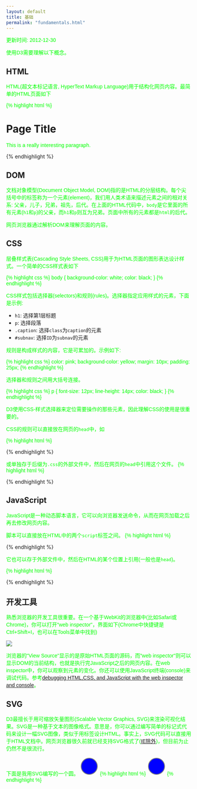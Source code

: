 ```yaml
---
layout: default
title: 基础
permalink: "fundamentals.html"
---
```


更新时间: 2012-12-30

使用D3需要理解以下概念。

## HTML
HTML(超文本标记语言, HyperText Markup Language)用于结构化网页内容。最简单的HTML页面如下

{% highlight html %}
<html>
<head>
	<title>Page Title</title>
</head>
<body>
	<h1>Page Title</h1>
	<p>This is a really interesting paragraph.</p>
</body>
</html> 
{% endhighlight %}

## DOM
文档对象模型(Document Object Model, DOM)指的是HTML的分层结构。每个尖括号中的标签称为一个元素(element)，我们用人类术语来描述元素之间的相对关系: 父亲，儿子，兄弟，祖先，后代。在上面的HTML代码中，`body`是它里面的所有元素(`h1`和`p`)的父亲，而`h1`和`p`则互为兄弟。页面中所有的元素都是`html`的后代。

网页浏览器通过解析DOM来理解页面的内容。

## CSS
层叠样式表(Cascading Style Sheets, CSS)用于为HTML页面的图形表达设计样式。一个简单的CSS样式表如下

{% highlight css %}
body {
    background-color: white;
    color: black;
}
{% endhighlight %}

CSS样式包括选择器(selectors)和规则(rules)。选择器指定应用样式的元素，下面是示例:

  - `h1`: 选择第1层标题
  - `p`:  选择段落
  - `.caption`: 选择`class`为`caption`的元素
  - `#subnav`: 选择`ID`为`subnav`的元素

规则是构成样式的内容，它是可累加的。示例如下:

{% highlight css %}
color: pink;
background-color: yellow;
margin: 10px;
padding: 25px;
{% endhighlight %}

选择器和规则之间用大括号连接。

{% highlight css %}
p {
    font-size: 12px;
    line-height: 14px;
    color: black;
}
{% endhighlight %}

D3使用CSS-样式选择器来定位需要操作的那些元素，因此理解CSS的使用是很重要的。

CSS的规则可以直接放在网页的`head`中，如

{% highlight html %}
<head>
    <style type="text/css">
        p {
            font-family: sans-serif;
            color: lime;
        }
    </style>
</head>
{% endhighlight %}

或单独存于后缀为`.css`的外部文件中，然后在网页的`head`中引用这个文件。
{% highlight html %}
<head>
    <link rel="stylesheet" href="style.css">
</head>
{% endhighlight %}

## JavaScript
JavaScript是一种动态脚本语言，它可以向浏览器发送命令，从而在网页加载之后再去修改网页内容。

脚本可以直接放在HTML中的两个`script`标签之间。
{% highlight html %}
<body>
    <script type="text/javascript">
        alert("Hello, world!");
    </script>
</body>
{% endhighlight %}

它也可以存于外部文件中，然后在HTML的某个位置上引用(一般也是`head`)。

{% highlight html %}
<head>
    <title>Page Title</title>
    <script type="text/javascript" src="myscript.js"></script>
</head>
{% endhighlight %}

## 开发工具
熟悉浏览器的开发工具很重要。在一个基于WebKit的浏览器中(比如Safari或Chrome)，你可以打开"web inspector"，界面如下(Chrome中快捷键是Ctrl+Shift+I，也可以在Tools菜单中找到)

![](http://alignedleft.com/content/03-tutorials/01-d3/20-fundamentals/web_inspector.png)

浏览器的"View Source"显示的是原始HTML页面的源码，而"web inspector"则可以显示DOM的当前结构，也就是执行完JavaScript之后的网页内容。在web inspector中，你可以观察到元素的变化。你还可以使用JavaScript终端(console)来调试代码。参考[debugging HTML,CSS, and JavaScript with the web inspector and console](http://developer.apple.com/library/safari/documentation/appleapplications/Conceptual/Safari_Developer_Guide/DebuggingYourWebsite/DebuggingYourWebsite.html#//apple_ref/doc/uid/TP40007874-CH8-SW3)。

## SVG
D3最擅长于用可缩放矢量图形(Scalable Vector Graphics, SVG)来渲染可视化结果。SVG是一种基于文本的图像格式。意思是，你可以通过编写简单的标记式代码来设计一幅SVG图像，类似于用标签设计HTML。事实上，SVG代码可以直接用于HTML文档中。网页浏览器很久前就已经支持SVG格式了([IE除外](http://caniuse.com/#feat=svg))，但目前为止仍然不是很流行。

下面是我用SVG编写的一个圆。
<svg width="50" height="50">
    <circle cx="25" cy="25" r="22"
     fill="blue" stroke="gray" stroke-width="2"/>
</svg>
{% highlight html %}
<svg width="50" height="50">
    <circle cx="25" cy="25" r="22"
     fill="blue" stroke="gray" stroke-width="2"/>
</svg>
{% endhighlight %}
